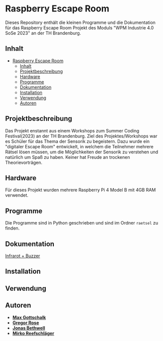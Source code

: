 # Raspberry Escape Room

Dieses Repository enthält die kleinen Programme und die Dokumentation für das Raspberry Escape Room Projekt des Moduls "WPM Industrie 4.0 SoSe 2023" an der TH Brandenburg.

## Inhalt

- [Raspberry Escape Room](#raspberry-escape-room)
  - [Inhalt](#inhalt)
  - [Projektbeschreibung](#projektbeschreibung)
  - [Hardware](#hardware)
  - [Programme](#programme)
  - [Dokumentation](#dokumentation)
  - [Installation](#installation)
  - [Verwendung](#verwendung)
  - [Autoren](#autoren)

## Projektbeschreibung

Das Projekt enstannt aus einem Workshops zum Summer Coding Festival(2023) an der TH Brandenburg. Ziel des Projektes/Workshops war es Schüler für das Thema der Sensorik zu begeistern. Dazu wurde ein "digitaler Escape Room" entwickelt, in welchem die Teilnehmer mehrere Rätsel lösen müssen, um die Möglichkeiten der Sensorik zu verstehen und natürlich um Spaß zu haben. Keiner hat Freude an trockenen Theorievorträgen.

## Hardware

Für dieses Projekt wurden mehrere Raspberry Pi 4 Model B mit 4GB RAM verwendet.

## Programme

Die Programme sind in Python geschrieben und sind im Ordner `raetsel` zu finden.

## Dokumentation

[Infrarot + Buzzer](/raetsel/infrarot_buzzer/README.md)

## Installation

## Verwendung

## Autoren


- [**Max Gottschalk**](https://github.com/max-got)
- [**Gregor Rose**](https://github.com/Grulk47)
- [**Jonas Bethwell**](#)
- [**Mirko Reefschläger**](#)
